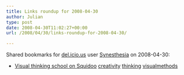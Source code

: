 ```yaml
---
title: Links roundup for 2008-04-30
author: Julian
type: post
date: 2008-04-30T11:02:27+00:00
url: /2008/04/30/links-roundup-for-2008-04-30/

---
```

Shared bookmarks for [del.icio.us][1] user [Synesthesia][2] on 2008-04-30:

  * [Visual thinking school on Squidoo][3] 
    [creativity][4] [thinking][5] [visualmethods][6] </li> </ul>

 [1]: http://del.icio.us/
 [2]: http://del.icio.us/synesthesia
 [3]: http://www.squidoo.com/communicationnation
 [4]: http://del.icio.us/synesthesia/creativity
 [5]: http://del.icio.us/synesthesia/thinking
 [6]: http://del.icio.us/synesthesia/visualmethods